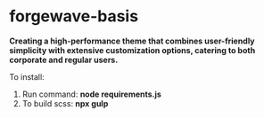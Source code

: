 # forgewave-basis
**Creating a high-performance theme that combines user-friendly simplicity with extensive customization options, catering to both corporate and regular users.**

To install:
1. Run command: **node requirements.js**
2. To build scss: **npx gulp**
